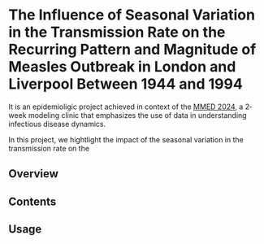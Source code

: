 # The Influence of Seasonal Variation in the Transmission Rate on the Recurring Pattern and Magnitude of Measles Outbreak in London and Liverpool Between 1944 and 1994

It is an epidemioligic project achieved in context of the [MMED 2024](https://www.ici3d.org/MMED),  a 2­‐week modeling clinic that emphasizes the use of data in understanding infectious disease dynamics. 

In this project, we hightlight the impact of the seasonal variation in the transmission rate on the 

## Overview

## Contents

## Usage

